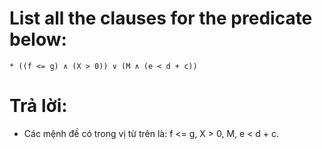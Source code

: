 # List all the clauses for the predicate below:
	* ((f <= g) ∧ (X > 0)) ∨ (M ∧ (e < d + c))

# Trả lời:
* Các mệnh đề có trong vị từ trên là: f <= g, X > 0, M, e < d + c.